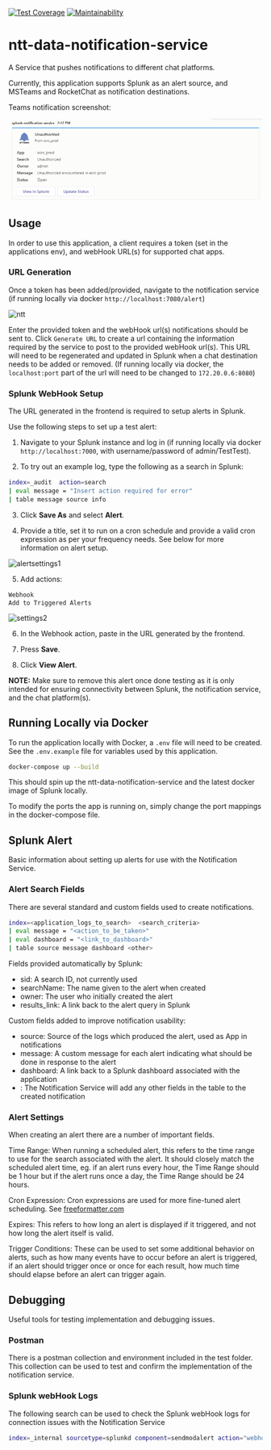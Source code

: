 [![Test Coverage](https://api.codeclimate.com/v1/badges/b6bb35624e04cdfb7364/test_coverage)](https://codeclimate.com/github/SierraSystems/ntt-data-notification-service/test_coverage) [![Maintainability](https://api.codeclimate.com/v1/badges/b6bb35624e04cdfb7364/maintainability)](https://codeclimate.com/github/SierraSystems/ntt-data-notification-service/maintainability)

# ntt-data-notification-service

A Service that pushes notifications to different chat platforms.

Currently, this application supports Splunk as an alert source, and MSTeams and RocketChat as notification destinations.

Teams notification screenshot:

![teams-message](docs/images/teams-notification.png)

## Usage

In order to use this application, a client requires a token (set in the applications env), and webHook URL(s) for supported chat apps.

### URL Generation

Once a token has been added/provided, navigate to the notification service (if running locally via docker `http://localhost:7080/alert`)

![ntt](https://user-images.githubusercontent.com/28017034/83478036-a8378480-a449-11ea-96fb-83a4e58c5004.PNG)

Enter the provided token and the webHook url(s) notifications should be sent to. Click `Generate URL` to create a url containing the information required by the service to post to the provided webHook url(s). This URL will need to be regenerated and updated in Splunk when a chat destination needs to be added or removed. (If running locally via docker, the `localhost:port` part of the url will need to be changed to `172.20.0.6:8080`)

### Splunk WebHook Setup

The URL generated in the frontend is required to setup alerts in Splunk.

Use the following steps to set up a test alert:

1. Navigate to your Splunk instance and log in (if running locally via docker `http://localhost:7000`, with username/password of admin/TestTest).

2. To try out an example log, type the following as a search in Splunk:
```bash
index=_audit  action=search
| eval message = "Insert action required for error"
| table message source info
```

3. Click <b>Save As</b> and select <b>Alert</b>.

4. Provide a title, set it to run on a cron schedule and provide a valid cron expression as per your frequency needs. See below for more information on alert setup.

<img width="540" alt="alertsettings1" src="https://user-images.githubusercontent.com/28017034/82948601-e965fb00-9f56-11ea-93cd-7c81dd0bfc9a.PNG">

5. Add actions:
```
Webhook
Add to Triggered Alerts
```

<img width="498" alt="settings2" src="https://user-images.githubusercontent.com/28017034/82948608-ec60eb80-9f56-11ea-90e8-b1bbf4a17190.PNG">

6. In the Webhook action, paste in the URL generated by the frontend.

7. Press <b>Save</b>.

8. Click <b>View Alert</b>.

<b>NOTE:</b> Make sure to remove this alert once done testing as it is only intended for ensuring connectivity between Splunk, the notification service, and the chat platform(s).


## Running Locally via Docker

To run the application locally with Docker, a `.env` file will need to be created. See the `.env.example` file for variables used by this application.

```bash
docker-compose up --build
```

This should spin up the ntt-data-notification-service and the latest docker image of Splunk locally.

To modify the ports the app is running on, simply change the port mappings in the docker-compose file.

## Splunk Alert

Basic information about setting up alerts for use with the Notification Service.

### Alert Search Fields

There are several standard and custom fields used to create notifications.

```bash
index=<application_logs_to_search>  <search_criteria>
| eval message = "<action_to_be_taken>"
| eval dashboard = "<link_to_dashboard>"
| table source message dashboard <other>
```

Fields provided automatically by Splunk:
- sid: A search ID, not currently used
- searchName: The name given to the alert when created
- owner: The user who initially created the alert
- results_link: A link back to the alert query in Splunk

Custom fields added to improve notification usability:
- source: Source of the logs which produced the alert, used as App in notifications
- message: A custom message for each alert indicating what should be done in response to the alert
- dashboard: A link back to a Splunk dashboard associated with the application
- <other>: The Notification Service will add any other fields in the table to the created notification

### Alert Settings

When creating an alert there are a number of important fields.

Time Range: When running a scheduled alert, this refers to the time range to use for the search associated with the alert. It should closely match the scheduled alert time, eg. if an alert runs every hour, the Time Range should be 1 hour but if the alert runs once a day, the Time Range should be 24 hours.

Cron Expression: Cron expressions are used for more fine-tuned alert scheduling. See [freeformatter.com](https://www.freeformatter.com/cron-expression-generator-quartz.html)

Expires: This refers to how long an alert is displayed if it triggered, and not how long the alert itself is valid.

Trigger Conditions: These can be used to set some additional behavior on alerts, such as how many events have to occur before an alert is triggered, if an alert should trigger once or once for each result, how much time should elapse before an alert can trigger again. 

## Debugging

Useful tools for testing implementation and debugging issues.

### Postman

There is a postman collection and environment included in the test folder. This collection can be used to test and confirm the implementation of the notification service.

### Splunk webHook Logs

The following search can be used to check the Splunk webHook logs for connection issues with the Notification Service

```bash
index=_internal sourcetype=splunkd component=sendmodalert action="webhook"
```
